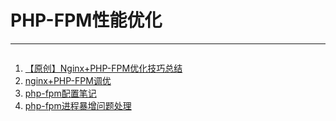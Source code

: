 # PHP-FPM性能优化
---

```json

```


1. [【原创】Nginx+PHP-FPM优化技巧总结](http://blog.csdn.net/dc_726/article/details/12340349)
2. [ nginx+PHP-FPM调优](http://blog.csdn.net/bravezhe/article/details/7904912)
3. [php-fpm配置笔记](http://www.annhe.net/article-1708.html)
4. [php-fpm进程暴增问题处理](http://lynnteng0.blog.51cto.com/2145094/1143033)
